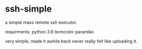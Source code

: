 # ssh-simple
a simple mass remote ssh executor. 

requirments:
python 3.6
termcolor
paramiko

very simple, made it awhile back never really felt like uploading it.
